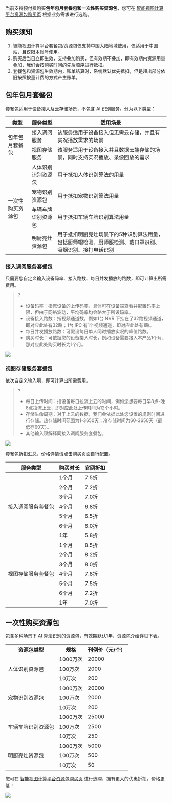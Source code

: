 当前支持预付费购买**包年包月套餐包和一次性购买资源包**，您可在 [智能视图计算平台资源包购买页](https://buy.cloud.tencent.com/iss) 根据业务需求进行选购。

## 购买须知

1. 智能视图计算平台套餐包/资源包仅支持中国大陆地域使用，仅适用于中国站，且仅限本账号使用。
2. 购买后当日立即生效，支持叠加购买，但有效期不叠加，即有效期内资源用量叠加，我们会按购买时间的先后顺序进行抵扣。
3. 套餐包和资源包生效期内，账单结算时，系统默认优先抵扣，但是超出部分依旧按照按量计费的方式产生账单。

## 包年包月套餐包

套餐包适用于设备接入及云存储场景，不包含 AI 识别服务。分为以下类型：

<table>
<thead>
<tr><th>类型</th><th>服务类型</th><th>适用场景</th></tr>
</thead>
<tbody>
<tr><td rowspan=2>包年包月套餐包</td><td>接入调阅服务</td><td>该服务适用于设备接入但无需云存储，并且有实况播放需求的场景</td></tr>
<tr><td>视图存储服务</td><td>该服务适用于设备接入并且数据云端存储的场景，同时支持实况播放、录像回放的需求</td></tr> 
<tr><td rowspan=4>一次性购买资源包</td><td>人体识别识别资源包</td><td>用于抵扣人体识别算法的用量</td></tr>
  <td>宠物识别资源包</td><td>用于抵扣宠物识别算法用量</td></tr>
  <td>车辆车牌识别资源包</td><td>用于抵扣车辆车牌识别算法用量</td></tr>
 <td>明厨亮灶资源包</td><td>用于抵扣明厨亮灶场景下的5种识别算法用量，包括厨师帽检测、厨师服检测、戴口罩识别、吸烟识别、接打电话识别</td></tr>
</tbody></table>

### 接入调阅服务套餐包

只需要您自定义输入设备码率、接入路数、每日并发播放的路数，即可计算出所需费用。

> ?
> - 设备码率：指您设备的上传码率，具体可在设备端查看并配置码率上限，但由于网络波动，平均码率均会略大于所设码率。
> - 设备接入路数：指视频通道数，例如1台 NVR 下挂在了32路视频通道，即对应此处有32路；1台 IPC 有1个视频通道，即对应此处有1路。
> - 每日并发播放路数：可假设每日单人同时播放实况的峰值路数。
> - 购买时长：可依据您的设备接入时长，例如设备需要接入本产品1个月，那对应此处购买时长为1个月。

![](https://qcloudimg.tencent-cloud.cn/raw/11708e24147e54decbda260877905bd2.png)

### 视图存储服务套餐包

依次自定义输入项，即可计算出所需费用。

> ?
> - 每日上传时间：指设备每日拉流上云的时间，例如您想要每日早8点-晚8点拉流上云，即对应此处上传时间为12个小时。
> - 存储生命周期：对于上云的数据，我们会依据此处您设置的规则时间进行存储。热存储时间范围为1-3650天；冷存储时间为60-3650天（最低存60天）。
> - 其他输入项解释同接入调阅服务套餐包。

![](https://qcloudimg.tencent-cloud.cn/raw/4d57ee34f4e7e11fce0aceb999ebabe5.png)

套餐包折扣汇总，价格详情请点击购买页面自行配置。

<table>
<thead>
<tr><th>服务类型</th><th>购买时长</th><th>官网折扣</th></tr>
</thead>
<tbody>
<tr><td rowspan=7>接入调阅服务套餐包</td><td>1个月</td><td>7.5折</td></tr>
<tr><td>2个月</td><td>7.2折</td></tr> 
<tr><td>3个月</td><td>7.0折</td></tr> 
<tr><td>4个月</td><td>6.8折</td></tr>
<tr><td>5个月</td><td>6.5折</td></tr> 
<tr><td>6个月</td><td>6.0折</td></tr> 
 <tr><td>1年</td><td>5.8折</td></tr> 
<tr><td rowspan=7>视图存储服务套餐包</td><td>1个月</td><td>8.5折</td></tr>
<tr><td>2个月</td><td>8.2折</td></tr> 
<tr><td>3个月</td><td>8.0折</td></tr> 
<tr><td>4个月</td><td>7.8折</td></tr>
<tr><td>5个月</td><td>7.5折</td></tr> 
<tr><td>6个月</td><td>7.2折</td></tr> 
 <tr><td>1年</td><td>7.0折</td></tr> 
</tbody></table>

## 一次性购买资源包

包含多种场景下 AI 算法识别的资源包，有效期默认1年，资源包介绍详见下表。

<table>
   <tr>
      <th>资源包类型</td>
      <th>规格</td>
      <th>刊例价（元/个）</td>
   </tr>
      <td rowspan=3>人体识别资源包</td>
      <td>1000万次</td>
      <td>20000</td>
   </tr>
   <tr>
      <td>100万次</td>
      <td>2000</td>
   </tr>
   <tr>
      <td>10万次</td>
      <td>200</td>
   </tr>
   <tr>
      <td rowspan=3>宠物识别资源包</td>
      <td>1000万次</td>
      <td>20000</td>
   </tr>
   <tr>
      <td>100万次</td>
      <td>2000</td>
   </tr>
   <tr>
      <td>10万次</td>
      <td>200</td>
   </tr>
   <tr>
      <td rowspan=3>车辆车牌识别资源包</td>
      <td>1000万次</td>
      <td>25000</td>
   </tr>
   <tr>
      <td>100万次</td>
      <td>2500</td>
   </tr>
   <tr>
      <td>10万次</td>
      <td>250</td>
   </tr>
   <tr>
      <td rowspan=3>明厨亮灶资源包</td>
      <td>1000万次</td>
      <td>5000</td>
   </tr>
   <tr>
      <td>100万次</td>
      <td>500</td>
   </tr>
   <tr>
      <td>10万次</td>
      <td>50</td>
   </tr>
   <tr>
</table>

您可在 [智能视图计算平台资源包购买页](https://buy.cloud.tencent.com/iss) 进行选购，拥有更大的优惠折扣。价格更低！

![](https://qcloudimg.tencent-cloud.cn/raw/a1376c9032ab678af6be6fa243123325.png)
